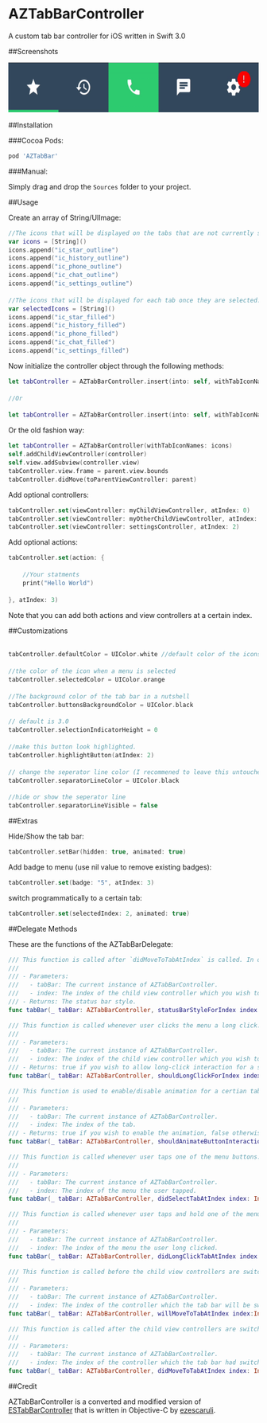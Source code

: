 # AZTabBarController
A custom tab bar controller for iOS written in Swift 3.0

##Screenshots

<img src="Screenshots/aztabbar.gif" height="100" />

##Installation


###Cocoa Pods:

```bash
pod 'AZTabBar'
```

###Manual:

Simply drag and drop the ```Sources``` folder to your project.

##Usage

Create an array of String/UIImage:
```swift
//The icons that will be displayed on the tabs that are not currently selected
var icons = [String]()
icons.append("ic_star_outline")
icons.append("ic_history_outline")
icons.append("ic_phone_outline")
icons.append("ic_chat_outline")
icons.append("ic_settings_outline")

//The icons that will be displayed for each tab once they are selected.
var selectedIcons = [String]()
icons.append("ic_star_filled")
icons.append("ic_history_filled")
icons.append("ic_phone_filled")
icons.append("ic_chat_filled")
icons.append("ic_settings_filled")
```

Now initialize the controller object through the following methods:
```swift
let tabController = AZTabBarController.insert(into: self, withTabIconNames: icons)

//Or

let tabController = AZTabBarController.insert(into: self, withTabIconNames: icons, andSelectedIconNames: selectedIcons)

```


Or the old fashion way:
```swift
let tabController = AZTabBarController(withTabIconNames: icons)
self.addChildViewController(controller)
self.view.addSubview(controller.view)
tabController.view.frame = parent.view.bounds
tabController.didMove(toParentViewController: parent)
```

Add optional controllers:
```swift
tabController.set(viewController: myChildViewController, atIndex: 0)
tabController.set(viewController: myOtherChildViewController, atIndex: 1)
tabController.set(viewController: settingsController, atIndex: 2)
```

Add optional actions:
```swift
tabController.set(action: { 

    //Your statments
    print("Hello World")

}, atIndex: 3)
```

Note that you can add both actions and view controllers at a certain index.

##Customizations

```swift

tabController.defaultColor = UIColor.white //default color of the icons on the buttons

//the color of the icon when a menu is selected
tabController.selectedColor = UIColor.orange 

//The background color of the tab bar in a nutshell
tabController.buttonsBackgroundColor = UIColor.black 

// default is 3.0
tabController.selectionIndicatorHeight = 0 

//make this button look highlighted.
tabController.highlightButton(atIndex: 2) 

// change the seperator line color (I recommened to leave this untouched or simply hide the seperator)
tabController.separatorLineColor = UIColor.black 

//hide or show the seperator line
tabController.separatorLineVisible = false 
```

##Extras

Hide/Show the tab bar:
```swift
tabController.setBar(hidden: true, animated: true)
```

Add badge to menu (use nil value to remove existing badges): 
```swift
tabController.set(badge: "5", atIndex: 3)
```

switch programmatically to a certain tab: 
```swift
tabController.set(selectedIndex: 2, animated: true)
```

##Delegate Methods

These are the functions of the AZTabBarDelegate:

```swift
/// This function is called after `didMoveToTabAtIndex` is called. In order for this function to work you must override the var `childViewControllerForStatusBarStyle` in the root controller to return this instance of AZTabBarController.
///
/// - Parameters:
///   - tabBar: The current instance of AZTabBarController.
///   - index: The index of the child view controller which you wish to set a status bar style for.
/// - Returns: The status bar style.
func tabBar(_ tabBar: AZTabBarController, statusBarStyleForIndex index: Int)-> UIStatusBarStyle
```

```swift
/// This function is called whenever user clicks the menu a long click. If returned false, the action will be ignored.
///
/// - Parameters:
///   - tabBar: The current instance of AZTabBarController.
///   - index: The index of the child view controller which you wish to disable the long menu click for.
/// - Returns: true if you wish to allow long-click interaction for a specific tab, false otherwise.
func tabBar(_ tabBar: AZTabBarController, shouldLongClickForIndex index: Int)-> Bool
```

```swift
/// This function is used to enable/disable animation for a certian tab.
///
/// - Parameters:
///   - tabBar: The current instance of AZTabBarController.
///   - index: The index of the tab.
/// - Returns: true if you wish to enable the animation, false otherwise.
func tabBar(_ tabBar: AZTabBarController, shouldAnimateButtonInteractionAtIndex index:Int)->Bool
```

```swift
/// This function is called whenever user taps one of the menu buttons.
///
/// - Parameters:
///   - tabBar: The current instance of AZTabBarController.
///   - index: The index of the menu the user tapped.
func tabBar(_ tabBar: AZTabBarController, didSelectTabAtIndex index: Int)
```

```swift
/// This function is called whenever user taps and hold one of the menu buttons. Note that this function will not be called for a certain index if `shouldLongClickForIndex` is implemented and returns false for that very same index.
///
/// - Parameters:
///   - tabBar: The current instance of AZTabBarController.
///   - index: The index of the menu the user long clicked.
func tabBar(_ tabBar: AZTabBarController, didLongClickTabAtIndex index:Int)
```

```swift
/// This function is called before the child view controllers are switched.
///
/// - Parameters:
///   - tabBar: The current instance of AZTabBarController.
///   - index: The index of the controller which the tab bar will be switching to.
func tabBar(_ tabBar: AZTabBarController, willMoveToTabAtIndex index:Int)
```

```swift
/// This function is called after the child view controllers are switched.
///
/// - Parameters:
///   - tabBar: The current instance of AZTabBarController.
///   - index: The index of the controller which the tab bar had switched to.
func tabBar(_ tabBar: AZTabBarController, didMoveToTabAtIndex index: Int)
```

##Credit

AZTabBarController is a converted and modified version of [ESTabBarController](https://github.com/ezescaruli/ESTabBarController) that is written in Objective-C by [ezescaruli](https://github.com/ezescaruli).






